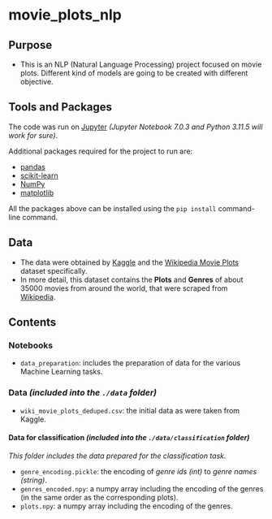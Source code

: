 # movie_plots_nlp
## Purpose 
* This is an NLP (Natural Language Processing) project focused on movie plots. Different kind of models are going to be created with different objective.

## Tools and Packages
The code was run on [Jupyter](https://jupyter.org/) *(Jupyter Notebook 7.0.3 and Python 3.11.5 will work for sure)*. 

Additional packages required for the project to run are:
* [pandas](https://pandas.pydata.org/)
* [scikit-learn](https://scikit-learn.org/stable/)
* [NumPy](https://numpy.org/)
* [matplotlib](https://matplotlib.org/)

All the packages above can be installed using the `pip install` command-line command.

## Data
* The data were obtained by [Kaggle](https://www.kaggle.com/) and the [Wikipedia Movie Plots](https://www.kaggle.com/datasets/jrobischon/wikipedia-movie-plots) dataset specifically.
* In more detail, this dataset contains the **Plots** and **Genres** of about 35000 movies from around the world, that were scraped from [Wikipedia](https://www.wikipedia.org/).

## Contents
### Notebooks
* <code>data_preparation</code>: includes the preparation of data for the various Machine Learning tasks.

### Data *(included into the <code>./data</code> folder)*
* <code>wiki_movie_plots_deduped.csv</code>: the initial data as were taken from Kaggle.

#### Data for classification *(included into the <code>./data/classification</code> folder)*
*This folder includes the data prepared for the classification task.*
* <code>genre_encoding.pickle</code>: the encoding of *genre ids (int)* to *genre names (string)*.
* <code>genres_encoded.npy</code>: a numpy array including the encoding of the genres (in the same order as the corresponding plots).
* <code>plots.npy</code>: a numpy array including the encoding of the genres.
